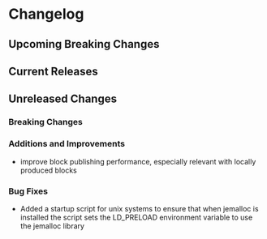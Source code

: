 # Changelog

## Upcoming Breaking Changes

## Current Releases

## Unreleased Changes

### Breaking Changes

### Additions and Improvements
- improve block publishing performance, especially relevant with locally produced blocks

### Bug Fixes
- Added a startup script for unix systems to ensure that when jemalloc is installed the script sets the LD_PRELOAD environment variable to use the jemalloc library
